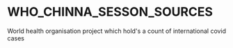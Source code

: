 # WHO_CHINNA_SESSON_SOURCES

World health organisation project which hold's a count of international covid cases
